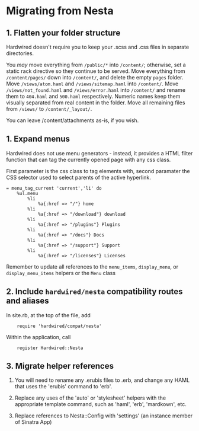 # Migrating from Nesta

## 1. Flatten your folder structure

Hardwired doesn't require you to keep your .scss and .css files in separate directories.

You *may* move everything from `/public/*` into `/content/`; otherwise, set a static rack directive so they continue to be served.
Move everything from `/content/pages/` down into `/content/`, and delete the empty `pages` folder.
Move `/views/atom.haml` and `/views/sitemap.haml` into `/content/`.
Move `/views/not_found.haml` and `/views/error.haml` into `/content/` and rename them to `404.haml` and `500.haml` respectively. Numeric names keep them visually separated from real content in the folder.
Move all remaining files from `/views/` to `/content/_layout/`.


You can leave /content/attachments as-is, if you wish.

## 1. Expand menus

Hardwired does not use menu generators - instead, it provides a HTML filter function that can tag the currently opened page with any css class.

First parameter is the css class to tag elements with, second paramater the CSS selector used to select parents of the active hyperlink.

	= menu_tag_current 'current','li' do
		%ul.menu
			%li
				%a{:href => "/"} home
			%li
				%a{:href => "/download"} download
			%li
				%a{:href => "/plugins"} Plugins
			%li
				%a{:href => "/docs"} Docs
			%li
				%a{:href => "/support"} Support
			%li
				%a{:href => "/licenses"} Licenses

Remember to update all references to the `menu_items`, `display_menu`, or `display_menu_items` helpers or the `Menu` class


## 2. Include `hardwired/nesta` compatibility routes and aliases

In site.rb, at the top of the file, add

		require 'hardwired/compat/nesta'

Within the application, call
	
		register Hardwired::Nesta


## 3. Migrate helper references


1. You will need to rename any .erubis files to .erb, and change any HAML that uses the 'erubis' command to 'erb'.
2. Replace any uses of the 'auto' or 'stylesheet' helpers with the appropriate template command, such as 'haml', 'erb', 'mardkown', etc.

4. Replace references to Nesta::Config with 'settings' (an instance member of Sinatra App)